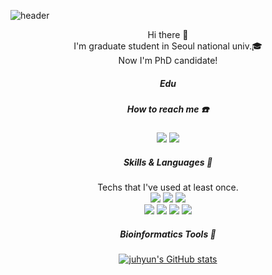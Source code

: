 ![header](https://capsule-render.vercel.app/api?type=waving&text=Juhyun%20Kim's%20GIT&FontColor=F9F&fontSize=40)
<div align="center">



  Hi there 👋    
  I'm graduate student in Seoul national univ.:mortar_board:   
  Now I'm PhD candidate!


  ##### Edu 


  ##### How to reach me :telephone:
  <img src="https://img.shields.io/badge/juhyunk@snu.ac.kr-DB4437?style=flat-square&logo=gmail&logoColor=white"/>
  <img src="https://img.shields.io/badge/juhyunk_-00ACEE?style=flat-square&logo=twitter&logoColor=white"/>

  ##### Skills & Languages :wrench:
  Techs that I've used at least once.  
  <img src="https://img.shields.io/badge/python-FFD43B?style=flat-square&logo=python&logoColor=white"/>
  <img src="https://img.shields.io/badge/R-4285F4?style=flat-square&logo=R&logoColor=white"/>
  <img src="https://img.shields.io/badge/bash-4EAA25?style=flat-square&logo=GNOMETerminal&logoColor=white"/>   
  <img src="https://img.shields.io/badge/Linux-dd4814?style=flat-square&logo=LINUX&logoColor=white"/>
  <img src="https://img.shields.io/badge/CenOS-262577?style=flat-square&logo=CentOS&logoColor=white"/>
  <img src="https://img.shields.io/badge/Windows-00A4EF?style=flat-square&logo=WINDOWS&logoColor=white"/>
  <img src="https://img.shields.io/badge/macOS-000000?style=flat-square&logo=MACOS&logoColor=white"/>

  ##### Bioinformatics Tools :wrench:
  
  [![juhyun's GitHub stats](https://github-readme-stats.vercel.app/api?username=jjuhh)](https://github.com/jjuhh/github-readme-stats)
</div>
